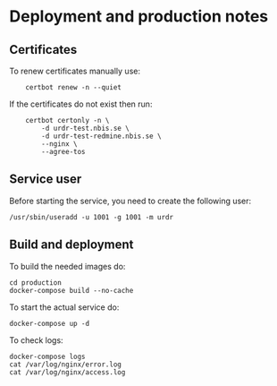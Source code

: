 # Deployment and production notes

## Certificates

To renew certificates manually use:

```shell
    certbot renew -n --quiet
```

If the certificates do not exist then run:

```shell
    certbot certonly -n \
		-d urdr-test.nbis.se \
		-d urdr-test-redmine.nbis.se \
		--nginx \
		--agree-tos
```

## Service user

Before starting the service, you need to create the following user:

```shell
/usr/sbin/useradd -u 1001 -g 1001 -m urdr
```

## Build and deployment

To build the needed images do:

```shell
cd production
docker-compose build --no-cache
```

To start the actual service do:

```shell
docker-compose up -d
```

To check logs:

```shell
docker-compose logs
cat /var/log/nginx/error.log
cat /var/log/nginx/access.log
```

